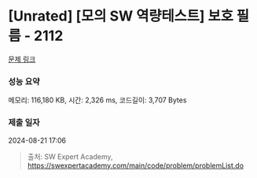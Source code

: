 # [Unrated] [모의 SW 역량테스트] 보호 필름 - 2112 

[문제 링크](https://swexpertacademy.com/main/code/problem/problemDetail.do?contestProbId=AV5V1SYKAaUDFAWu) 

### 성능 요약

메모리: 116,180 KB, 시간: 2,326 ms, 코드길이: 3,707 Bytes

### 제출 일자

2024-08-21 17:06



> 출처: SW Expert Academy, https://swexpertacademy.com/main/code/problem/problemList.do